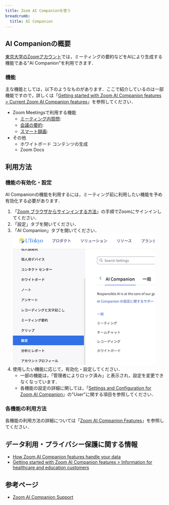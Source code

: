 ```yaml
---
title: Zoom AI Companionを使う
breadcrumb:
  title: AI Companion
---
```


## AI Companionの概要

[東京大学のZoomアカウント](../../)では，ミーティングの要約などをAIにより生成する機能である"AI Companion"を利用できます．

### 機能

主な機能としては，以下のようなものがあります．ここで紹介しているのは一部機能ですので，詳しくは「[Getting started with Zoom AI Companion features \> Current Zoom AI Companion features](https://support.zoom.com/hc/en/article?id=zm_kb&sysparm_article=KB0057623#h_01H9H14D223ZZYMH87XJ865WEE)」を参照してください．

- Zoom Meetingsで利用する機能
  - [ミーティング内質問](https://support.zoom.com/hc/en/article?id=zm_kb&sysparm_article=KB0057748): 
  - [会議の要約](https://support.zoom.com/hc/en/article?id=zm_kb&sysparm_article=KB0058013): 
  - [スマート録画](https://support.zoom.com/hc/en/article?id=zm_kb&sysparm_article=KB0061101): 
- その他
  - ホワイトボード コンテンツの生成
  - Zoom Docs

## 利用方法

### 機能の有効化・設定

AI Companionの機能を利用するには，ミーティング前に利用したい機能を予め有効化する必要があります．

1. 「[Zoom ブラウザからサインインする方法](../../signin/#browser)」の手順でZoomにサインインしてください．
2. 「設定」タブを開いてください．
3. 「AI Companion」タブを開いてください．
   ![](img/setting.png)
4. 使用したい機能に応じて，有効化・設定してください．
   - 一部の機能は，「管理者によりロック済み」と表示され，設定を変更できなくなっています．
   - 各機能の設定の詳細に関しては，「[Settings and Configuration for Zoom AI Companion](https://support.zoom.com/hc/en/category?id=kb_category&kb_category=891c5079c3bdf1104b490e8dc00131da)」の"User"に関する項目を参照してください．

### 各機能の利用方法

各機能の利用方法の詳細については「[Zoom AI Companion Features](https://support.zoom.com/hc/en/category?id=kb_category&kb_category=c61c9839c3bdf1104b490e8dc00131cd)」を参照してください．

## データ利用・プライバシー保護に関する情報

- [How Zoom AI Companion features handle your data](https://support.zoom.com/hc/en/article?id=zm_kb&sysparm_article=KB0057861)
- [Getting started with Zoom AI Companion features
 \> Information for healthcare and education customers](https://support.zoom.com/hc/ja/article?id=zm_kb&sysparm_article=KB0057623#BAA)

## 参考ページ

- [Zoom AI Companion Support](https://support.zoom.com/hc/en/category?id=kb_category&kb_category=eabaef58c3b139904b490e8dc0013111)
